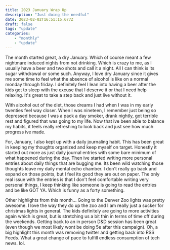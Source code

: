 ```yaml
---
title: 2023 January Wrap Up
description: "Just doing the needful"
date: 2023-02-02T16:51:15.677Z
draft: false
tags: "update"
categories: 
    - "monthly"
    - "update"
---
```


The month started great, a dry January. Which of course meant a few nightmare induced nights from not drinking. Which is crazy to me, as I usually have a beer and two shots and call it a night. All I can think is its sugar withdrawal or some such. Anyway, I love dry January since it gives me some time to feel what the absence of alcohol is like on a normal monday through friday. I definitely feel I lean into having a beer after the kids get to sleep with the excuse that I deserve it or that I need help relaxing. It's great to take a step back and just live without it.

With alcohol out of the diet, those dreams I had when I was in my early twenties feel way closer. When I was nineteen, I remember just being so depressed because I was a pack a day smoker, drank nightly, got terrible rest and figured that was going to my life. Now that ive been able to balance my habits, it feels really refreshing to look back and just see how much progress ive made.

For, January, I also kept up with a daily journaling habit. This has been great in keeping my thoughts organized and keep myself on target. Honestly it started out more as just daily journal entries with some bare minimum of what happened during the day. Then ive started writing more personal entries about daily things that are bugging me. Its been wild watching those thoughts leave my daily mental echo chamber. I don't really go back and expand on those points, but I feel its good they are out on paper. The only real issue with the entries is that I don't feel comfortable writing very personal things, I keep thinking like someone is going to read the entries and be like GOT YA. Which is funny as a forty something.

Other highlights from this month... Going to the Denver Zoo lights was pretty awesome. I love the way they do up the zoo and I am really just a sucker for christmas lights in general. The kids definitely are going to more activities again which is great, but is stretching us a bit thin in terms of time off during the weekends. Getting back to an in person D&D session has been great (even though we most likely wont be doing 5e after this campaign). Oh, a big highlight this month was removing twitter and getting back into RSS Feeds. What a great change of pace to fulfill endless consumption of tech news. lol. 